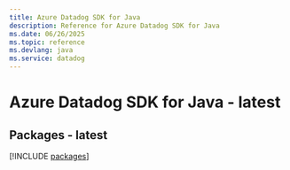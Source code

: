 ```yaml
---
title: Azure Datadog SDK for Java
description: Reference for Azure Datadog SDK for Java
ms.date: 06/26/2025
ms.topic: reference
ms.devlang: java
ms.service: datadog
---
```

# Azure Datadog SDK for Java - latest
## Packages - latest
[!INCLUDE [packages](datadog-index.md)]